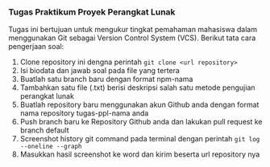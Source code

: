 ### Tugas Praktikum Proyek Perangkat Lunak

Tugas ini bertujuan untuk mengukur tingkat pemahaman mahasiswa dalam menggunakan Git sebagai Version Control System (VCS). 
Berikut tata cara pengerjaan soal:
1. Clone repository ini dengna perintah `git clone <url repository>`
2. Isi biodata dan jawab soal pada file yang tertera
3. Buatlah satu branch baru dengan format npm-nama
4. Tambahkan satu file (.txt) berisi deskripsi salah satu metode pengujian perangkat lunak
5. Buatlah repository baru menggunakan akun Github anda dengan format nama repository tugas-ppl-nama anda
6. Push branch baru ke Repository Github anda dan lakukan pull request ke branch default
7. Screenshot history git command pada terminal dengan perintah `git log --oneline --graph`
8. Masukkan hasil screenshot ke word dan kirim beserta url repository nya